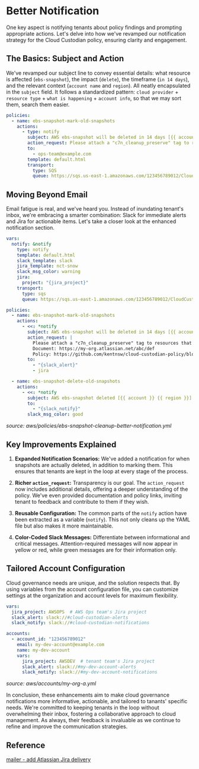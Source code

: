 
# Better Notification

One key aspect is notifying tenants about policy findings and prompting appropriate actions. Let's delve into how we've revamped our notification strategy for the Cloud Custodian policy, ensuring clarity and engagement.

## The Basics: Subject and Action

We've revamped our subject line to convey essential details: what resource is affected (`ebs-snapshot`), the impact (`delete`), the timeframe (`in 14 days`), and the relevant context (`account name` and `region`). All neatly encapsulated in the `subject` field. It follows a standardized pattern: `cloud provider` + `resource type` + `what is happening` + `account info`, so that we may sort them, search them easier.

```yaml
policies:
  - name: ebs-snapshot-mark-old-snapshots
    actions:
      - type: notify
        subject: AWS ebs-snapshot will be deleted in 14 days [{{ account }} {{ region }}]
        action_request: Please attach a "c7n_cleanup_preserve" tag to resources that need to be preserved
        to:
          - ops-team@example.com
        template: default.html
        transport:
          type: SQS
          queue: https://sqs.us-east-1.amazonaws.com/123456789012/CloudCustodianQueue
```

## Moving Beyond Email

Email fatigue is real, and we've heard you. Instead of inundating tenant's inbox, we're embracing a smarter combination: Slack for immediate alerts and Jira for actionable items. Let's take a closer look at the enhanced notification section.

```yaml
vars:
  notify: &notify
    type: notify
    template: default.html
    slack_template: slack
    jira_template: nct-snow
    slack_msg_color: warning
    jira:
      project: "{jira_project}"
    transport:
      type: sqs
      queue: https://sqs.us-east-1.amazonaws.com/123456789012/CloudCustodianQueue

policies:
  - name: ebs-snapshot-mark-old-snapshots
    actions:
      - <<: *notify
        subject: AWS ebs-snapshot will be deleted in 14 days [{{ account }} {{ region }}]
        action_request: |
          Please attach a "c7n_cleanup_preserve" tag to resources that need to be preserved.
          Document: https://my-org.atlassian.net/abc/def
          Policy: https://github.com/kentnsw/cloud-custodian-policy/blob/main/aws/policies/ebs-snapshot-cleanup-better-notification.yml
        to:
          - "{slack_alert}"
          - jira

  - name: ebs-snapshot-delete-old-snapshots
    actions:
      - <<: *notify
        subject: AWS ebs-snapshot deleted [{{ account }} {{ region }}]
        to:
          - "{slack_notify}"
        slack_msg_color: good
```

*source: aws/policies/ebs-snapshot-cleanup-better-notification.yml*

## Key Improvements Explained

1. **Expanded Notification Scenarios:** We've added a notification for when snapshots are actually deleted, in addition to marking them. This ensures that tenants are kept in the loop at every stage of the process.

2. **Richer `action_request`:** Transparency is our goal. The `action_request` now includes additional details, offering a deeper understanding of the policy. We've even provided documentation and policy links, inviting tenant to feedback and contribute to them if they wish.

3. **Reusable Configuration:** The common parts of the `notify` action have been extracted as a variable (`notify`). This not only cleans up the YAML file but also makes it more maintainable.

4. **Color-Coded Slack Messages:** Differentiate between informational and critical messages. Attention-required messages will now appear in yellow or red, while green messages are for their information only.

## Tailored Account Configuration

Cloud governance needs are unique, and the solution respects that. By using variables from the account configuration file, you can customize settings at the organization and account levels for maximum flexibility.

```yaml
vars:
  jira_project: AWSOPS  # AWS Ops team's Jira project
  slack_alert: slack://#cloud-custodian-alerts
  slack_notify: slack://#cloud-custodian-notifications

accounts:
  - account_id: "123456789012"
    email: my-dev-account@example.com
    name: my-dev-account
    vars:
      jira_project: AWSDEV  # tenant team's Jira project
      slack_alert: slack://#my-dev-account-alerts
      slack_notify: slack://#my-dev-account-notifications
```

*source: aws/accounts/my-org-a.yml*

In conclusion, these enhancements aim to make cloud governance notifications more informative, actionable, and tailored to tanants' specific needs. We're committed to keeping tenants in the loop without overwhelming their inbox, fostering a collaborative approach to cloud management. As always, their feedback is invaluable as we continue to refine and improve the communication strategies.

## Reference

[mailer - add Atlassian Jira delivery](https://github.com/cloud-custodian/cloud-custodian/pull/8695)
